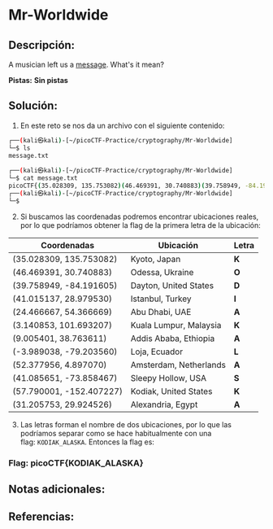 # Mr-Worldwide

## Descripción: 
A musician left us a [message](https://jupiter.challenges.picoctf.org/static/d5570d48262dbba2a31f2a940409ad9d/message.txt). What's it mean?

**Pistas:**
**Sin pistas**

## Solución:
1. En este reto se nos da un archivo con el siguiente contenido: 

```bash
┌──(kali㉿kali)-[~/picoCTF-Practice/cryptography/Mr-Worldwide]
└─$ ls
message.txt
                                                                                                                                                 
┌──(kali㉿kali)-[~/picoCTF-Practice/cryptography/Mr-Worldwide]
└─$ cat message.txt
picoCTF{(35.028309, 135.753082)(46.469391, 30.740883)(39.758949, -84.191605)(41.015137, 28.979530)(24.466667, 54.366669)(3.140853, 101.693207)_(9.005401, 38.763611)(-3.989038, -79.203560)(52.377956, 4.897070)(41.085651, -73.858467)(57.790001, -152.407227)(31.205753, 29.924526)}                                                                                                                                                 
┌──(kali㉿kali)-[~/picoCTF-Practice/cryptography/Mr-Worldwide]
└─$
```

2. Si buscamos las coordenadas podremos encontrar ubicaciones reales, por lo que podríamos obtener la flag de la primera letra de la ubicación:

| Coordenadas | Ubicación | Letra |
| --- | --- | --- |
| (35.028309, 135.753082) | Kyoto, Japan | **K** |
| (46.469391, 30.740883) | Odessa, Ukraine | **O** |
| (39.758949, -84.191605) | Dayton, United States | **D** |
| (41.015137, 28.979530) | Istanbul, Turkey | **I** |
| (24.466667, 54.366669) | Abu Dhabi, UAE | **A** |
| (3.140853, 101.693207) | Kuala Lumpur, Malaysia | **K** |
| (9.005401, 38.763611) | Addis Ababa, Ethiopia | **A** |
| (-3.989038, -79.203560) | Loja, Ecuador | **L** |
| (52.377956, 4.897070) | Amsterdam, Netherlands | **A** |
| (41.085651, -73.858467) | Sleepy Hollow, USA | **S** |
| (57.790001, -152.407227) | Kodiak, United States | **K** |
| (31.205753, 29.924526) | Alexandria, Egypt | **A** |

3. Las letras forman el nombre de dos ubicaciones, por lo que las podríamos separar como se hace habitualmente con una flag: `KODIAK_ALASKA`. Entonces la flag es: 

### Flag: picoCTF{KODIAK_ALASKA}

## Notas adicionales:

## Referencias: